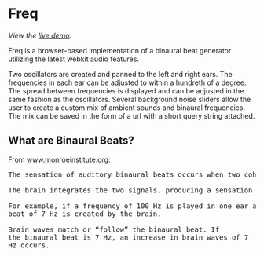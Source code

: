 Freq
================================

*View the [live demo](http://http://corporationenterprises.com/freq/).*

Freq is a browser-based implementation of a binaural beat generator utilizing the latest webkit audio features.

Two oscillators are created and panned to the left and right ears. The frequencies in each ear can be adjusted to within a hundreth of a degree. The spread between frequencies is displayed and can be adjusted in the same fashion as the oscillators. Several background noise sliders allow the user to create a custom mix of ambient sounds and binaural frequencies. The mix can be saved in the form of a url with a short query string attached.

What are Binaural Beats?
-------------------------

From www.monroeinstitute.org:

<pre>
The sensation of auditory binaural beats occurs when two coherent sounds of nearly similar frequencies are presented one to each ear with stereo headphones or speakers.

The brain integrates the two signals, producing a sensation of a third sound called the binaural beat.

For example, if a frequency of 100 Hz is played in one ear and 107 Hz is played in the other ear, a binaural
beat of 7 Hz is created by the brain.

Brain waves match or “follow” the binaural beat. If
the binaural beat is 7 Hz, an increase in brain waves of 7
Hz occurs.
</pre>